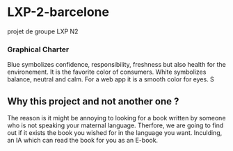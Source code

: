# LXP-2-barcelone
projet de groupe LXP N2
### Graphical Charter
Blue symbolizes confidence, responsibility, freshness but also health for the environement. It is the favorite color of consumers.
White symbolizes balance, neutral and calm. For a web app it is a smooth color for eyes.
S

## Why this project and not another one ?
The reason is it might be annoying to looking for a book written by someone who is not speaking your maternal language. Therfore, we are going to find out if it exists the book you wished for in the language you want. Inculding, an IA which can read the book for you as an E-book.
